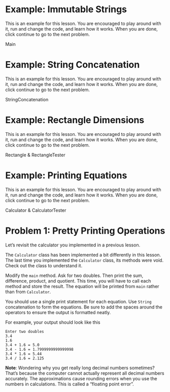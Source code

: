# Example: Immutable Strings
This is an example for this lesson. You are encouraged to play around with it, run and change the code, and learn how it works. When you are done, click continue to go to the next problem.

Main

# Example: String Concatenation
This is an example for this lesson. You are encouraged to play around with it, run and change the code, and learn how it works. When you are done, click continue to go to the next problem.

StringConcatenation

# Example: Rectangle Dimensions
This is an example for this lesson. You are encouraged to play around with it, run and change the code, and learn how it works. When you are done, click continue to go to the next problem.

Rectangle & RectangleTester

# Example: Printing Equations
This is an example for this lesson. You are encouraged to play around with it, run and change the code, and learn how it works. When you are done, click continue to go to the next problem.

Calculator & CalculatorTester

# Problem 1: Pretty Printing Operations
Let’s revisit the calculator you implemented in a previous lesson.

The `Calculator` class has been implemented a bit differently in this lesson. The last time you implemented the `Calculator` class, its methods were void. Check out the class to understand it.

Modify the `main` method. Ask for two doubles. Then
print the sum, difference, product, and quotient. This time, you will have to call each method and store the result. The equation will be printed from `main` rather than from `Calculator`.

You should use a single print statement for each equation. Use `String` concatenation to form the equations. Be sure to add the spaces around the operators to ensure the output is formatted neatly.

For example, your output should look like this
```
Enter two doubles
3.4
1.6
3.4 + 1.6 = 5.0
3.4 - 1.6 = 1.7999999999999998
3.4 * 1.6 = 5.44
3.4 / 1.6 = 2.125
```
**Note**: Wondering why you get really long decimal numbers sometimes? That’s because the computer cannot actually represent all decimal numbers accurately. The approximations cause rounding errors when you use the numbers in calculations. This is called a “floating point error”.
